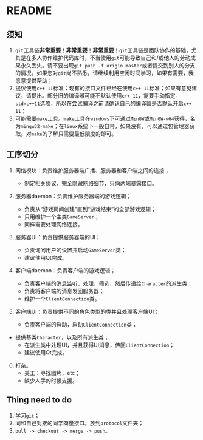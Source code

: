 # README

## 须知

1. `git`工具链**非常重要**！**非常重要**！**非常重要**！`git`工具链是团队协作的基础，尤其是在多人协作维护代码库时，不当使用`git`可能导致自己和/或他人的劳动成果永久丢失。请不要出现`git push -f origin master`或者提交到别人的分支的情况。如果您对`git`尚不熟悉，请继续利用空闲时间学习，如果有需要，我愿意提供帮助；
2. 提议使用`c++ 11`标准；现有的接口文件已经在使用`c++ 11`标准；如果有意见建议，请提出。部分旧的编译器可能不默认使用`c++ 11`，需要手动指定`-std=c++11`选项，所以在尝试编译之前请确认自己的编译器是否默认开启`c++ 11`；
3. 可能需要`make`工具。`make`工具在`windows`下可通过`MinGW`或`MinGW-w64`获得，名为`mingw32-make`；在`linux`系统下一般自带，如果没有，可以通过包管理器获取。对`make`的了解只需要最低限度的即可。

## 工序切分

1. 网络模块：负责维护服务器端广播、服务器和客户端之间的连接；
   - 制定相关协议，完全隐藏网络细节，只向两端暴露接口。

2. 服务器daemon：负责维护服务器端的游戏逻辑；
   - 负责从“游戏房间创建”直到“游戏结束”的全部游戏逻辑；
   - 只用维护一个主类`GameServer`；
   - 同样需要处理网络连接。

3. 服务器UI：负责提供服务器端的UI；
   - 负责询问用户的设置并启动`GameServer`类；
   - 建议使用Qt完成。

4. 客户端daemon：负责客户端的游戏逻辑；
   - 负责客户端的消息监听、处理、筛选，然后传递给`Character`的派生类；
   - 负责将客户端的消息发回服务器；
   - 维护一个`ClientConnection`类。

5. 客户端UI：负责提供不同的角色类型的类并且处理客户端UI；

   - 负责客户端的启动，启动`ClientConnection`类；


- 提供基类`Character`，以及所有派生类；
   - 在派生类中处理UI，并且获得UI消息，传回`ClientConnection`；
   - 建议使用Qt完成。

6. 打杂。
   - 美工：寻找图片，etc；
   - 缺少人手的时候支援。

## Thing need to do
1. 学习`git`；
2. 同和自己对接的同学商量接口。放到`protocol`文件夹；
3. `pull -> checkout -> merge -> push`。